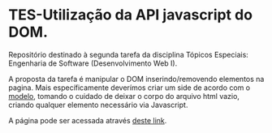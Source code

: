 # TES-Utilização da API javascript do DOM.
Repositório destinado à segunda tarefa da disciplina Tópicos Especiais: Engenharia de Software (Desenvolvimento Web I).

A proposta da tarefa é manipular o DOM inserindo/removendo elementos na pagina. Mais específicamente deverímos criar um side de acordo com o [modelo](https://www.lcg.ufrj.br/cwdc/3-javascript/3.7.html), tomando o cuidado de deixar o corpo do arquivo html vazio, criando qualquer elemento necessário via Javascript.

A página pode ser acessada através [deste link](https://igorpachp.github.io/TES-JS-DOM/).
